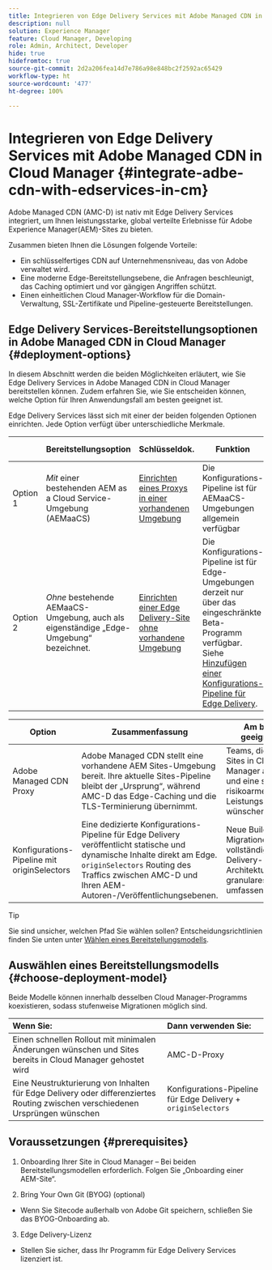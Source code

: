 ```yaml
---
title: Integrieren von Edge Delivery Services mit Adobe Managed CDN in Cloud Manager
description: null
solution: Experience Manager
feature: Cloud Manager, Developing
role: Admin, Architect, Developer
hide: true
hidefromtoc: true
source-git-commit: 2d2a206fea14d7e786a98e848bc2f2592ac65429
workflow-type: ht
source-wordcount: '477'
ht-degree: 100%

---
```



# Integrieren von Edge Delivery Services mit Adobe Managed CDN in Cloud Manager {#integrate-adbe-cdn-with-edservices-in-cm}

Adobe Managed CDN (AMC-D) ist nativ mit Edge Delivery Services integriert, um Ihnen leistungsstarke, global verteilte Erlebnisse für Adobe Experience Manager(AEM)-Sites zu bieten.

Zusammen bieten Ihnen die Lösungen folgende Vorteile:

* Ein schlüsselfertiges CDN auf Unternehmensniveau, das von Adobe verwaltet wird.
* Eine moderne Edge-Bereitstellungsebene, die Anfragen beschleunigt, das Caching optimiert und vor gängigen Angriffen schützt.
* Einen einheitlichen Cloud Manager-Workflow für die Domain-Verwaltung, SSL-Zertifikate und Pipeline-gesteuerte Bereitstellungen.

<!--
Adobe's Edge Delivery Services (EDS) can take advantage of an Adobe managed CDN. EDS is a framework that optimizes website delivery for speed, simplicity, and scalability by pushing content closer to the user through edge nodes. It is not a replacement for a CDN, but rather a way to enhance content delivery, especially when you use the Adobe managed CDN. It offers you the following benefits:

* Adobe-Managed CDN: EDS can use an Adobe-managed CDN, offering features like self-service CDN management and automatic certificate renewal. 
* EDS and AEM: EDS is a feature of AEM as a Cloud Service and works alongside the AEM authoring environment. 
* Performance enhancement: EDS, in conjunction with an Adobe Managed CDN, improves website performance by caching content at edge locations closer to users, reducing latency. 
* Flexibility: EDS provides flexibility in content delivery, allowing your organization to choose between the Adobe-managed CDN or their own CDN setup, based on their needs and existing infrastructure. 
Self-Service CDN Management:
Adobe-managed CDN within EDS enables self-service configuration and management tasks like SSL certificate setup. 
 
Use Cases:
EDS with CDN integration is beneficial for various scenarios, including e-commerce storefronts and websites requiring high performance and scalability. -->

## Edge Delivery Services-Bereitstellungsoptionen in Adobe Managed CDN in Cloud Manager {#deployment-options}

In diesem Abschnitt werden die beiden Möglichkeiten erläutert, wie Sie Edge Delivery Services in Adobe Managed CDN in Cloud Manager bereitstellen können. Zudem erfahren Sie, wie Sie entscheiden können, welche Option für Ihren Anwendungsfall am besten geeignet ist.

Edge Delivery Services lässt sich mit einer der beiden folgenden Optionen einrichten. Jede Option verfügt über unterschiedliche Merkmale.

|  | Bereitstellungsoption | Schlüsseldok. | Funktion | Am besten geeignet für |
| --- | --- | --- | --- | --- |
| Option 1 | *Mit* einer bestehenden AEM as a Cloud Service-Umgebung (AEMaaCS) | [Einrichten eines Proxys in einer vorhandenen Umgebung](https://www.aem.live/docs/byo-cdn-adobe-managed#option-1-setup-a-proxy-from-an-existing-environment) | Die Konfigurations-Pipeline ist für AEMaaCS-Umgebungen allgemein verfügbar | Teams, die bereits Sites in Cloud Manager ausführen und eine schnelle, risikoarme Leistungssteigerung wünschen. |
| Option 2 | *Ohne* bestehende AEMaaCS-Umgebung, auch als eigenständige „Edge-Umgebung“ bezeichnet. | [Einrichten einer Edge Delivery-Site ohne vorhandene Umgebung](https://www.aem.live/docs/byo-cdn-adobe-managed#option-2-setup-an-edge-delivery-site-without-an-existing-environment) | Die Konfigurations-Pipeline ist für Edge-Umgebungen derzeit nur über das eingeschränkte Beta-Programm verfügbar.<br>Siehe [Hinzufügen einer Konfigurations-Pipeline für Edge Delivery](help/implementing/cloud-manager/release-notes/current.md##add-eds-pipeline). | Neue Builds oder Migrationen, die die vollständige Edge Delivery-Architektur und granulares Routing umfassen sollen. |

<!-- Ultimately this URL above will need to be updated on GA -->

| Option | Zusammenfassung | Am besten geeignet für | Schlüsseldok. |
| --- | --- | --- | --- |
| Adobe Managed CDN Proxy | Adobe Managed CDN stellt eine vorhandene AEM Sites-Umgebung bereit. Ihre aktuelle Sites-Pipeline bleibt der „Ursprung“, während AMC-D das Edge-Caching und die TLS-Terminierung übernimmt. | Teams, die bereits Sites in Cloud Manager ausführen und eine schnelle, risikoarme Leistungssteigerung wünschen. | Einrichten eines AMC-D-Proxys |
| Konfigurations-Pipeline mit originSelectors | Eine dedizierte Konfigurations-Pipeline für Edge Delivery veröffentlicht statische und dynamische Inhalte direkt am Edge. `originSelectors` Routing des Traffics zwischen AMC-D und Ihren AEM-Autoren-/Veröffentlichungsebenen. | Neue Builds oder Migrationen, die die vollständige Edge Delivery-Architektur und granulares Routing umfassen sollen. | Konfigurieren der Edge Delivery-Pipeline |

>[!TIP]
>
>Sie sind unsicher, welchen Pfad Sie wählen sollen? Entscheidungsrichtlinien finden Sie unten unter [Wählen eines Bereitstellungsmodells](#choose-deployment-model).

## Auswählen eines Bereitstellungsmodells {#choose-deployment-model}

Beide Modelle können innerhalb desselben Cloud Manager-Programms koexistieren, sodass stufenweise Migrationen möglich sind.

| Wenn Sie: | Dann verwenden Sie: |
| :--- | :--- |
| Einen schnellen Rollout mit minimalen Änderungen wünschen und Sites bereits in Cloud Manager gehostet wird | AMC-D-Proxy |
| Eine Neustrukturierung von Inhalten für Edge Delivery oder differenziertes Routing zwischen verschiedenen Ursprüngen wünschen | Konfigurations-Pipeline für Edge Delivery + `originSelectors` |

## Voraussetzungen {#prerequisites}

1. Onboarding Ihrer Site in Cloud Manager
– Bei beiden Bereitstellungsmodellen erforderlich. Folgen Sie „Onboarding einer AEM-Site“.

2. Bring Your Own Git (BYOG) (optional)
- Wenn Sie Sitecode außerhalb von Adobe Git speichern, schließen Sie das BYOG-Onboarding ab.

3. Edge Delivery-Lizenz
- Stellen Sie sicher, dass Ihr Programm für Edge Delivery Services lizenziert ist.


